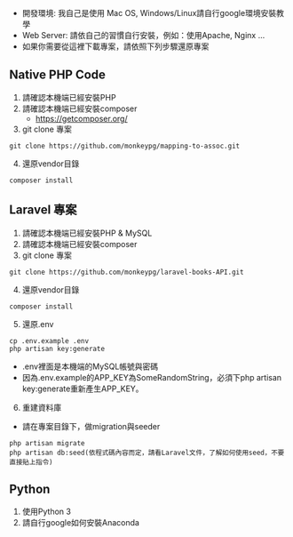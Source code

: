 * 開發環境: 我自己是使用 Mac OS, Windows/Linux請自行google環境安裝教學
* Web Server: 請依自己的習慣自行安裝，例如：使用Apache, Nginx ...
* 如果你需要從這裡下載專案，請依照下列步驟還原專案

## Native PHP Code
1. 請確認本機端已經安裝PHP
2. 請確認本機端已經安裝composer
    * https://getcomposer.org/
3. git clone 專案
```
git clone https://github.com/monkeypg/mapping-to-assoc.git
```
4. 還原vendor目錄
```
composer install
```

## Laravel 專案
1. 請確認本機端已經安裝PHP & MySQL
2. 請確認本機端已經安裝composer
3. git clone 專案
```
git clone https://github.com/monkeypg/laravel-books-API.git
```
4. 還原vendor目錄
```
composer install
```
5. 還原.env
```
cp .env.example .env
php artisan key:generate
```
* .env裡面是本機端的MySQL帳號與密碼
* 因為.env.example的APP_KEY為SomeRandomString，必須下php artisan key:generate重新產生APP_KEY。
6. 重建資料庫
* 請在專案目錄下，做migration與seeder
```
php artisan migrate
php artisan db:seed(依程式碼內容而定，請看Laravel文件，了解如何使用seed，不要直接貼上指令)
```
## Python
1. 使用Python 3
2. 請自行google如何安裝Anaconda
